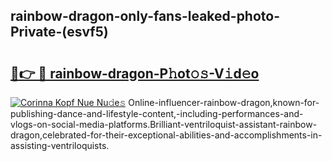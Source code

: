 ## rainbow-dragon-only-fans​-leaked-photo​-Private-(esvf5)


# <h2><a href="https://mediaupload.pro?title=rainbow-dragon&ref=git">🔗👉 🔴 rainbow-dragon-P𝚑ot𝚘𝚜-V𝚒d𝚎o</a></h2>

[![Corinna Kopf Nue Nu𝚍e𝚜](https://i.imgur.com/0qMVB7G.gif)](https://mediaupload.pro?title=rainbow-dragon&ref=git)
Online-influencer-rainbow-dragon,known-for-publishing-dance-and-lifestyle-content,-including-performances-and-vlogs-on-social-media-platforms.Brilliant-ventriloquist-assistant-rainbow-dragon,celebrated-for-their-exceptional-abilities-and-accomplishments-in-assisting-ventriloquists.  